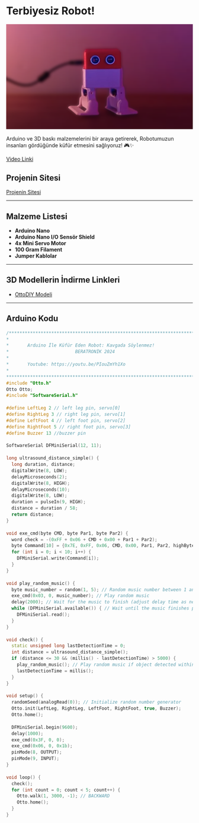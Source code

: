 # Terbiyesiz Robot!

![Thumbnail](img/tb.png)

Arduino ve 3D baskı malzemelerini bir araya getirerek, Robotumuzun insanları gördüğünde küfür etmesini sağlıyoruz! 🎮✨

[Video Linki](https://www.youtube.com/watch?v=PIouZmYh1Xo)

## Projenin Sitesi
[Projenin Sitesi](https://www.ottodiy.com/)

---

## Malzeme Listesi
- **Arduino Nano**
- **Arduino Nano I/O Sensör Shield**
- **4x Mini Servo Motor**
- **100 Gram Filament**
- **Jumper Kablolar**

---

## 3D Modellerin İndirme Linkleri
- [OttoDIY Modeli](https://www.printables.com/model/31955-otto-diy-build-your-own-robot/files)

---

## Arduino Kodu

```cpp
/***************************************************************************
*                                                                          *
*       Arduino İle Küfür Eden Robot: Kavgada Söylenmez!                   *
*                         BERATRONİK 2024                                  *
*                                                                          *
*       Youtube: https://youtu.be/PIouZmYh1Xo                              *
*                                                                          *
***************************************************************************/            
#include "Otto.h"
Otto Otto;
#include "SoftwareSerial.h"

#define LeftLeg 2 // left leg pin, servo[0]
#define RightLeg 3 // right leg pin, servo[1]
#define LeftFoot 4 // left foot pin, servo[2]
#define RightFoot 5 // right foot pin, servo[3]
#define Buzzer 13 //buzzer pin

SoftwareSerial DFMiniSerial(12, 11);

long ultrasound_distance_simple() {
  long duration, distance;
  digitalWrite(8, LOW);
  delayMicroseconds(2);
  digitalWrite(8, HIGH);
  delayMicroseconds(10);
  digitalWrite(8, LOW);
  duration = pulseIn(9, HIGH);
  distance = duration / 58;
  return distance;
}

void exe_cmd(byte CMD, byte Par1, byte Par2) {
  word check = -(0xFF + 0x06 + CMD + 0x00 + Par1 + Par2);
  byte Command[10] = {0x7E, 0xFF, 0x06, CMD, 0x00, Par1, Par2, highByte(check), lowByte(check), 0xEF};
  for (int i = 0; i < 10; i++) {
    DFMiniSerial.write(Command[i]);
  }
}

void play_random_music() {
  byte music_number = random(1, 5); // Random music number between 1 and 4
  exe_cmd(0x03, 0, music_number); // Play random music
  delay(2000); // Wait for the music to finish (adjust delay time as needed)
  while (DFMiniSerial.available()) { // Wait until the music finishes playing
    DFMiniSerial.read();
  }
}

void check() {
  static unsigned long lastDetectionTime = 0;
  int distance = ultrasound_distance_simple();
  if (distance <= 30 && (millis() - lastDetectionTime) > 5000) {
    play_random_music(); // Play random music if object detected within 30cm and at least 5 seconds have passed since last detection
    lastDetectionTime = millis();
  }
}

void setup() {
  randomSeed(analogRead(0)); // Initialize random number generator
  Otto.init(LeftLeg, RightLeg, LeftFoot, RightFoot, true, Buzzer);
  Otto.home();

  DFMiniSerial.begin(9600);
  delay(1000);
  exe_cmd(0x3F, 0, 0);
  exe_cmd(0x06, 0, 0x1b);
  pinMode(8, OUTPUT);
  pinMode(9, INPUT);
}

void loop() {
  check();
  for (int count = 0; count < 5; count++) {
    Otto.walk(1, 3000, -1); // BACKWARD
    Otto.home();
  }
}
